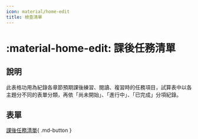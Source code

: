 ```yaml
---
icon: material/home-edit
title: 檢查清單
---
```


# :material-home-edit: 課後任務清單

## 說明

此表格功用為紀錄各章節預期課後練習、閱讀、複習時的任務項目，試算表中以各主題分不同的表單分類，再依「尚未開始」、「進行中」、「已完成」分項紀錄。

## 表單

[課後任務清單](https://docs.google.com/spreadsheets/d/1ACdisZ2Ct0a2FfAhu62_2fR47K_fhzwBylJEUS6O_4o/edit){ .md-button }
